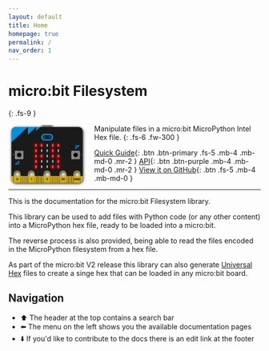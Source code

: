 ```yaml
---
layout: default
title: Home
homepage: true
permalink: /
nav_order: 1
---
```


# micro:bit Filesystem
{: .fs-9 }

<img alt="microbit-fs logo" src="img/microbit-fs-logo.png" style="max-height: 125px; float: left; padding-right: 16px;">

Manipulate files in a micro:bit MicroPython Intel Hex file.
{: .fs-6 .fw-300 }

[Quick Guide](quick-guide.html){: .btn .btn-primary .fs-5 .mb-4 .mb-md-0 .mr-2 }
[API](api/){: .btn .btn-purple .mb-4 .mb-md-0 .mr-2 }
[View it on GitHub](https://github.com/microbit-foundation/microbit-fs/){: .btn .fs-5 .mb-4 .mb-md-0 }

---

This is the documentation for the micro:bit Filesystem library.

This library can be used to add files with Python code (or any other content)
into a MicroPython hex file, ready to be loaded into a micro:bit.

The reverse process is also provided, being able to read the files encoded in
the MicroPython filesystem from a hex file.

As part of the micro:bit V2 release this library can also generate
[Universal Hex](https://github.com/microbit-foundation/spec-universal-hex) files
to create a singe hex that can be loaded in any micro:bit board.

## Navigation

- ⬆️ The header at the top contains a search bar
- ⬅️ The menu on the left shows you the available documentation pages
- ⬇️ If you'd like to contribute to the docs there is an edit link at the footer
